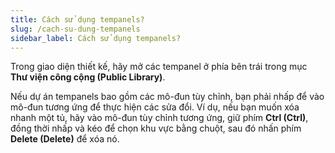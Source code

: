```yaml
---
title: Cách sử dụng tempanels?
slug: /cach-su-dung-tempanels
sidebar_label: Cách sử dụng tempanels?
---
```


Trong giao diện thiết kế, hãy mở các tempanel ở phía bên trái trong mục **Thư viện công cộng (Public Library)**.

Nếu dự án tempanels bao gồm các mô-đun tùy chỉnh, bạn phải nhấp để vào mô-đun tương ứng để thực hiện các sửa đổi. Ví dụ, nếu bạn muốn xóa nhanh một tủ, hãy vào mô-đun tùy chỉnh tương ứng, giữ phím **Ctrl (Ctrl)**, đồng thời nhấp và kéo để chọn khu vực bằng chuột, sau đó nhấn phím **Delete (Delete)** để xóa nó.